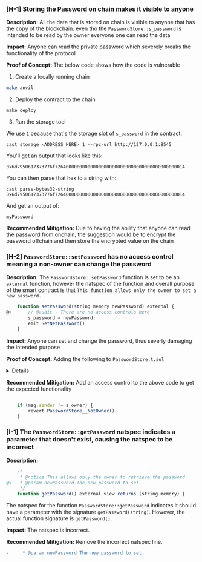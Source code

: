 ### [H-1] Storing the Password on chain makes it visible to anyone

**Description:** All the data that is stored on chain is visible to anyone that has the copy of the blockchain. even tho the `PasswordStore::s_password` is intended to be read by the owner everyone one can read the data

**Impact:** Anyone can read the private password which severely breaks the functionality of the protocol

**Proof of Concept:**
The below code shows how the code is vulnerable

1. Create a locally running chain

```bash
make anvil
```

2. Deploy the contract to the chain

```
make deploy
```

3. Run the storage tool

We use `1` because that's the storage slot of `s_password` in the contract.

```
cast storage <ADDRESS_HERE> 1 --rpc-url http://127.0.0.1:8545
```

You'll get an output that looks like this:

`0x6d7950617373776f726400000000000000000000000000000000000000000014`

You can then parse that hex to a string with:

```
cast parse-bytes32-string 0x6d7950617373776f726400000000000000000000000000000000000000000014
```

And get an output of:

```
myPassword
```

**Recommended Mitigation:**
Due to having the ability that anyone can read the password from onchain, the suggestion would be to encrypt the password offchain and then store the encrypted value on the chain

### [H-2] `PasswordStore::setPassword` has no access control meaning a non-owner can change the password

**Description:** The `PasswordStore::setPassword` function is set to be an `external` function, however the natspec of the function and overall purpose of the smart contract is that `This function allows only the owner to set a new password.`

```javascript
    function setPassword(string memory newPassword) external {
@>      // @audit - There are no access controls here
        s_password = newPassword;
        emit SetNetPassword();
    }
```

**Impact:** Anyone can set and change the password, thus severly damaging the intended purpose

**Proof of Concept:** Adding the following to `PasswordStore.t.sol`

<details>

```javascript

    function test_anyone_can_change_Password(address randomAddress) public {
        vm.assume(randomAddress != owner);
        vm.prank(randomAddress);
        string memory newPassword = "myNewPassword";
        passwordStore.setPassword(newPassword);

        vm.prank(owner);
        string memory actualPassword = passwordStore.getPassword();
        assertEq(actualPassword, newPassword);
    }
```

</details>

**Recommended Mitigation:** Add an access control to the above code to get the expected functionality

```javascript

    if (msg.sender != s_owner) {
        revert PasswordStore__NotOwner();
    }

```

### [I-1] The `PasswordStore::getPassword` natspec indicates a parameter that doesn't exist, causing the natspec to be incorrect

**Description:**

```javascript
    /*
     * @notice This allows only the owner to retrieve the password.
@>   * @param newPassword The new password to set.
     */
    function getPassword() external view returns (string memory) {
```

The natspec for the function `PasswordStore::getPassword` indicates it should have a parameter with the signature `getPassword(string)`. However, the actual function signature is `getPassword()`.

**Impact:** The natspec is incorrect.

**Recommended Mitigation:** Remove the incorrect natspec line.

```diff
-     * @param newPassword The new password to set.
```
